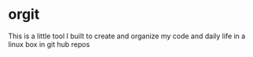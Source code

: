 # orgit
This is a little tool I built to create and organize my code and daily life in a linux box in git hub repos
